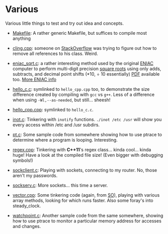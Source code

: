 Various
=======

Various little things to test and try out idea and concepts.

* [Makefile](Makefile): A rather generic Makefile, but suffices to compile most anything

* [cling.cpp](cling.cpp): someone on [StackOverflow][1] was trying to figure out how to remove all references
    to his class.  Weird.

* [eniac_sqrt.c](eniac_sqrt.c): a rather interesting method used by the original [ENIAC][4] computer to perform
    multi-digit precision [square roots][2] using only adds, subtracts, and decimal point shifts
    (*10, ÷ 10 essentially) [PDF][3] available too. [More ENIAC info][5]

* [hello_c.c](hello_c.c): symlinked to `hello_cpp.cpp` too, to demonstrate the size difference created by
    compiling with `gcc` vs `g++`.  Less of a difference when using `-Wl,--as-needed`, but
    still... sheesh!

* [hello_cpp.cpp](hello_cpp.cpp): symlinked to `hello_c.c`.

* [inot.c](inot.c): Tinkering with `inotify` functions.  `./inot /etc /usr` will show you every access
    within /etc and /usr subdirs.

* [pt.c](pt.c): Some sample code from somewhere showing how to use ptrace to determine where a program is
    looping.  Interesting.

* [regex.cpp](regex.cpp): Tinkering with __C++11__'s regex class... kinda cool... kinda huge! Have a look at
    the compiled file size! (Even bigger with debugging symbols!)

* [sockclient.c](sockclient.c): Playing with sockets, connecting to my router.  No, those aren't my passwords.

* [sockserv.c](sockserv.c): More sockets... this time a server.

* [vector.cpp](vector.cpp): Some tinkering code (again, from [SO][1]), playing with various array methods,
    looking for which runs faster.  Also some foray's into steady_clock.

* [watchpoint.c](watchpoint.c): Another sample code from the same somewhere, showing how to use ptrace to monitor
    a particular memory address for accesses and changes.

[1]: http://stackoverflow.com
[2]: http://www4.wittenberg.edu/academics/mathcomp/bjsdir/ENIACSquareRoot.htm
[3]: http://www4.wittenberg.edu/academics/mathcomp/bjsdir/HowTheENIACTookASquareRoot011909.pdf
[4]: http://en.wikipedia.org/wiki/ENIAC
[5]: http://ftp.arl.mil/mike/comphist/eniac-story.html
